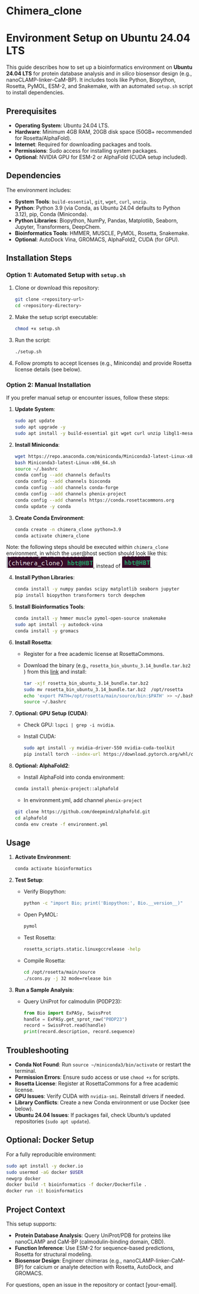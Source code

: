 # Chimera_clone

# Environment Setup on Ubuntu 24.04 LTS

This guide describes how to set up a bioinformatics environment on **Ubuntu 24.04 LTS** for protein database analysis and *in silico* biosensor design (e.g., nanoCLAMP-linker-CaM-BP). It includes tools like Python, Biopython, Rosetta, PyMOL, ESM-2, and Snakemake, with an automated `setup.sh` script to install dependencies.

## Prerequisites

- **Operating System**: Ubuntu 24.04 LTS.
- **Hardware**: Minimum 4GB RAM, 20GB disk space (50GB+ recommended for Rosetta/AlphaFold).
- **Internet**: Required for downloading packages and tools.
- **Permissions**: Sudo access for installing system packages.
- **Optional**: NVIDIA GPU for ESM-2 or AlphaFold (CUDA setup included).

## Dependencies

The environment includes:

- **System Tools**: `build-essential`, `git`, `wget`, `curl`, `unzip`.
- **Python**: Python 3.9 (via Conda, as Ubuntu 24.04 defaults to Python 3.12), pip, Conda (Miniconda).
- **Python Libraries**: Biopython, NumPy, Pandas, Matplotlib, Seaborn, Jupyter, Transformers, DeepChem.
- **Bioinformatics Tools**: HMMER, MUSCLE, PyMOL, Rosetta, Snakemake.
- **Optional**: AutoDock Vina, GROMACS, AlphaFold2, CUDA (for GPU).

## Installation Steps

### Option 1: Automated Setup with `setup.sh`

1. Clone or download this repository:

   ```bash
   git clone <repository-url>
   cd <repository-directory>
   ```

2. Make the setup script executable:

   ```bash
   chmod +x setup.sh
   ```

3. Run the script:

   ```bash
   ./setup.sh
   ```

4. Follow prompts to accept licenses (e.g., Miniconda) and provide Rosetta license details (see below).

### Option 2: Manual Installation

If you prefer manual setup or encounter issues, follow these steps:

1. **Update System**:

   ```bash
   sudo apt update
   sudo apt upgrade -y
   sudo apt install -y build-essential git wget curl unzip libgl1-mesa-glx libegl1
   ```

2. **Install Miniconda**:

   ```bash
   wget https://repo.anaconda.com/miniconda/Miniconda3-latest-Linux-x86_64.sh
   bash Miniconda3-latest-Linux-x86_64.sh
   source ~/.bashrc
   conda config --add channels defaults
   conda config --add channels bioconda
   conda config --add channels conda-forge
   conda config --add channels phenix-project
   conda config --add channels https://conda.rosettacommons.org
   conda update -y conda
   ```

3. **Create Conda Environment**:

   ```bash
   conda create -n chimera_clone python=3.9
   conda activate chimera_clone
   ```

Note: the following steps should be executed within `chimera_clone` environment, in which the user@host section should look like this: ![(env)user@host](./graphics/env_user_host.png), instead of ![user@host](./graphics/user_host.png).

4. **Install Python Libraries**:

   ```bash
   conda install -y numpy pandas scipy matplotlib seaborn jupyter
   pip install biopython transformers torch deepchem
   ```

5. **Install Bioinformatics Tools**:

   ```bash
   conda install -y hmmer muscle pymol-open-source snakemake
   sudo apt install -y autodock-vina
   conda install -y gromacs
   ```

6. **Install Rosetta**:

   - Register for a free academic license at RosettaCommons.

   - Download the binary (e.g., `rosetta_bin_ubuntu_3.14_bundle.tar.bz2 `) from this [link](https://downloads.rosettacommons.org/downloads/academic/3.14/) and install:

     ```bash
     tar -xjf rosetta_bin_ubuntu_3.14_bundle.tar.bz2 
     sudo mv rosetta_bin_ubuntu_3.14_bundle.tar.bz2  /opt/rosetta
     echo 'export PATH=/opt/rosetta/main/source/bin:$PATH' >> ~/.bashrc
     source ~/.bashrc
     ```

7. **Optional: GPU Setup (CUDA)**:

   - Check GPU: `lspci | grep -i nvidia`.

   - Install CUDA:

     ```bash
     sudo apt install -y nvidia-driver-550 nvidia-cuda-toolkit
     pip install torch --index-url https://download.pytorch.org/whl/cu121
     ```

8. **Optional: AlphaFold2**:
   - Install AlphaFold into conda environment:
   ```bash
   conda install phenix-project::alphafold
   ```
   - In environment.yml, add channel `phenix-project`
   ```bash
   git clone https://github.com/deepmind/alphafold.git
   cd alphafold
   conda env create -f environment.yml
   ```

## Usage

1. **Activate Environment**:

   ```bash
   conda activate bioinformatics
   ```

2. **Test Setup**:

   - Verify Biopython:

     ```bash
     python -c "import Bio; print('Biopython:', Bio.__version__)"
     ```

   - Open PyMOL:

     ```bash
     pymol
     ```

   - Test Rosetta:

     ```bash
     rosetta_scripts.static.linuxgccrelease -help
     ```

   - Compile Rosetta:
      ```bash
      cd /opt/rosetta/main/source 
      ./scons.py -j 32 mode=release bin
      ```

3. **Run a Sample Analysis**:

   - Query UniProt for calmodulin (P0DP23):

     ```python
     from Bio import ExPASy, SwissProt
     handle = ExPASy.get_sprot_raw("P0DP23")
     record = SwissProt.read(handle)
     print(record.description, record.sequence)
     ```

## Troubleshooting

- **Conda Not Found**: Run `source ~/miniconda3/bin/activate` or restart the terminal.
- **Permission Errors**: Ensure sudo access or use `chmod +x` for scripts.
- **Rosetta License**: Register at RosettaCommons for a free academic license.
- **GPU Issues**: Verify CUDA with `nvidia-smi`. Reinstall drivers if needed.
- **Library Conflicts**: Create a new Conda environment or use Docker (see below).
- **Ubuntu 24.04 Issues**: If packages fail, check Ubuntu’s updated repositories (`sudo apt update`).

## Optional: Docker Setup

For a fully reproducible environment:

```bash
sudo apt install -y docker.io
sudo usermod -aG docker $USER
newgrp docker
docker build -t bioinformatics -f docker/Dockerfile .
docker run -it bioinformatics
```

## Project Context

This setup supports:

- **Protein Database Analysis**: Query UniProt/PDB for proteins like nanoCLAMP and CaM-BP (calmodulin-binding domain, CBD).
- **Function Inference**: Use ESM-2 for sequence-based predictions, Rosetta for structural modeling.
- **Biosensor Design**: Engineer chimeras (e.g., nanoCLAMP-linker-CaM-BP) for calcium or analyte detection with Rosetta, AutoDock, and GROMACS.

For questions, open an issue in the repository or contact \[your-email\].

